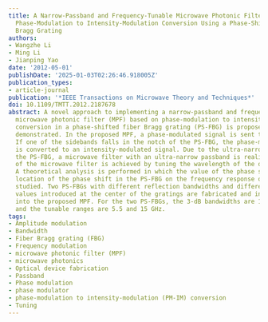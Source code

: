 ```yaml
---
title: A Narrow-Passband and Frequency-Tunable Microwave Photonic Filter Based on
  Phase-Modulation to Intensity-Modulation Conversion Using a Phase-Shifted Fiber
  Bragg Grating
authors:
- Wangzhe Li
- Ming Li
- Jianping Yao
date: '2012-05-01'
publishDate: '2025-01-03T02:26:46.918005Z'
publication_types:
- article-journal
publication: '*IEEE Transactions on Microwave Theory and Techniques*'
doi: 10.1109/TMTT.2012.2187678
abstract: A novel approach to implementing a narrow-passband and frequency-tunable
  microwave photonic filter (MPF) based on phase-modulation to intensity-modulation
  conversion in a phase-shifted fiber Bragg grating (PS-FBG) is proposed and experimentally
  demonstrated. In the proposed MPF, a phase-modulated signal is sent to a PS-FBG.
  If one of the sidebands falls in the notch of the PS-FBG, the phase-modulated signal
  is converted to an intensity-modulated signal. Due to the ultra-narrow notch of
  the PS-FBG, a microwave filter with an ultra-narrow passband is realized. The tunability
  of the microwave filter is achieved by tuning the wavelength of the optical carrier.
  A theoretical analysis is performed in which the value of the phase shift and the
  location of the phase shift in the PS-FBG on the frequency response of the MPF are
  studied. Two PS-FBGs with different reflection bandwidths and different phase-shift
  values introduced at the center of the gratings are fabricated and incorporated
  into the proposed MPF. For the two PS-FBGs, the 3-dB bandwidths are 120 and 60 MHz
  and the tunable ranges are 5.5 and 15 GHz.
tags:
- Amplitude modulation
- Bandwidth
- Fiber Bragg grating (FBG)
- Frequency modulation
- microwave photonic filter (MPF)
- microwave photonics
- Optical device fabrication
- Passband
- Phase modulation
- phase modulator
- phase-modulation to intensity-modulation (PM-IM) conversion
- Tuning
---
```

